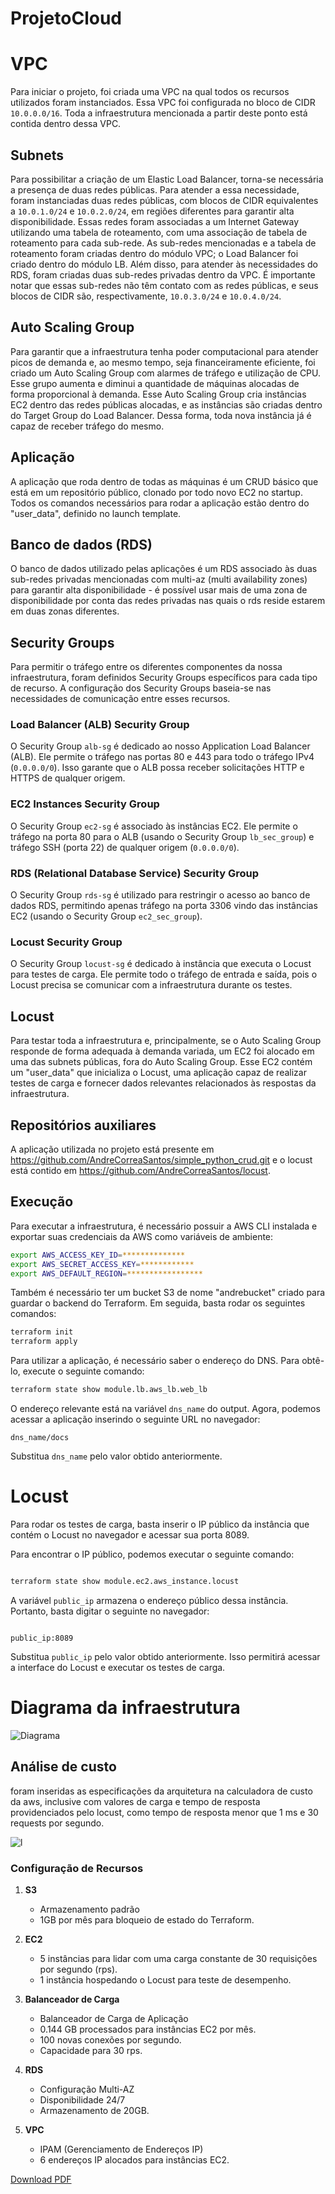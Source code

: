 # ProjetoCloud

# VPC

Para iniciar o projeto, foi criada uma VPC na qual todos os recursos utilizados foram instanciados. Essa VPC foi configurada no bloco de CIDR `10.0.0.0/16`. Toda a infraestrutura mencionada a partir deste ponto está contida dentro dessa VPC.

## Subnets

Para possibilitar a criação de um Elastic Load Balancer, torna-se necessária a presença de duas redes públicas. Para atender a essa necessidade, foram instanciadas duas redes públicas, com blocos de CIDR equivalentes a `10.0.1.0/24` e `10.0.2.0/24`, em regiões diferentes para garantir alta disponibilidade. Essas redes foram associadas a um Internet Gateway utilizando uma tabela de roteamento, com uma associação de tabela de roteamento para cada sub-rede. As sub-redes mencionadas e a tabela de roteamento foram criadas dentro do módulo VPC; o Load Balancer foi criado dentro do módulo LB. Além disso, para atender às necessidades do RDS, foram criadas duas sub-redes privadas dentro da VPC. É importante notar que essas sub-redes não têm contato com as redes públicas, e seus blocos de CIDR são, respectivamente, `10.0.3.0/24` e `10.0.4.0/24`.

## Auto Scaling Group

Para garantir que a infraestrutura tenha poder computacional para atender picos de demanda e, ao mesmo tempo, seja financeiramente eficiente, foi criado um Auto Scaling Group com alarmes de tráfego e utilização de CPU. Esse grupo aumenta e diminui a quantidade de máquinas alocadas de forma proporcional à demanda. Esse Auto Scaling Group cria instâncias EC2 dentro das redes públicas alocadas, e as instâncias são criadas dentro do Target Group do Load Balancer. Dessa forma, toda nova instância já é capaz de receber tráfego do mesmo.

## Aplicação

A aplicação que roda dentro de todas as máquinas é um CRUD básico que está em um repositório público, clonado por todo novo EC2 no startup. Todos os comandos necessários para rodar a aplicação estão dentro do "user_data", definido no launch template.

## Banco de dados (RDS)

O banco de dados utilizado pelas aplicações é um RDS associado às duas sub-redes privadas mencionadas com multi-az (multi availability zones) para garantir alta disponibilidade - é possível usar mais de uma zona de disponibilidade por conta das redes privadas nas quais o rds reside estarem em duas zonas diferentes.

## Security Groups

Para permitir o tráfego entre os diferentes componentes da nossa infraestrutura, foram definidos Security Groups específicos para cada tipo de recurso. A configuração dos Security Groups baseia-se nas necessidades de comunicação entre esses recursos.

### Load Balancer (ALB) Security Group

O Security Group `alb-sg` é dedicado ao nosso Application Load Balancer (ALB). Ele permite o tráfego nas portas 80 e 443 para todo o tráfego IPv4 (`0.0.0.0/0`). Isso garante que o ALB possa receber solicitações HTTP e HTTPS de qualquer origem.

### EC2 Instances Security Group

O Security Group `ec2-sg` é associado às instâncias EC2. Ele permite o tráfego na porta 80 para o ALB (usando o Security Group `lb_sec_group`) e tráfego SSH (porta 22) de qualquer origem (`0.0.0.0/0`).

### RDS (Relational Database Service) Security Group

O Security Group `rds-sg` é utilizado para restringir o acesso ao banco de dados RDS, permitindo apenas tráfego na porta 3306 vindo das instâncias EC2 (usando o Security Group `ec2_sec_group`).

### Locust Security Group

O Security Group `locust-sg` é dedicado à instância que executa o Locust para testes de carga. Ele permite todo o tráfego de entrada e saída, pois o Locust precisa se comunicar com a infraestrutura durante os testes.

## Locust

Para testar toda a infraestrutura e, principalmente, se o Auto Scaling Group responde de forma adequada à demanda variada, um EC2 foi alocado em uma das subnets públicas, fora do Auto Scaling Group. Esse EC2 contém um "user_data" que inicializa o Locust, uma aplicação capaz de realizar testes de carga e fornecer dados relevantes relacionados às respostas da infraestrutura.

## Repositórios auxiliares

A aplicação utilizada no projeto está presente em https://github.com/AndreCorreaSantos/simple_python_crud.git e o locust está contido em https://github.com/AndreCorreaSantos/locust.

## Execução

Para executar a infraestrutura, é necessário possuir a AWS CLI instalada e exportar suas credenciais da AWS como variáveis de ambiente:

```bash
export AWS_ACCESS_KEY_ID=**************
export AWS_SECRET_ACCESS_KEY=************
export AWS_DEFAULT_REGION=*****************
```

Também é necessário ter um bucket S3 de nome "andrebucket" criado para guardar o backend do Terraform. Em seguida, basta rodar os seguintes comandos:

```bash
terraform init
terraform apply
```

Para utilizar a aplicação, é necessário saber o endereço do DNS. Para obtê-lo, execute o seguinte comando:

```bash
terraform state show module.lb.aws_lb.web_lb
```

O endereço relevante está na variável `dns_name` do output. Agora, podemos acessar a aplicação inserindo o seguinte URL no navegador:

```
dns_name/docs
```

Substitua `dns_name` pelo valor obtido anteriormente.

# Locust

Para rodar os testes de carga, basta inserir o IP público da instância que contém o Locust no navegador e acessar sua porta 8089.

Para encontrar o IP público, podemos executar o seguinte comando:

```bash

terraform state show module.ec2.aws_instance.locust

```

A variável `public_ip` armazena o endereço público dessa instância. Portanto, basta digitar o seguinte no navegador:

```

public_ip:8089

```

Substitua `public_ip` pelo valor obtido anteriormente. Isso permitirá acessar a interface do Locust e executar os testes de carga.

# Diagrama da infraestrutura

![Diagrama](Diagrama.jpg)

## Análise de custo

foram inseridas as especificações da arquitetura na calculadora de custo da aws, inclusive com valores de carga e tempo de resposta providenciados pelo locust, como tempo de resposta menor que 1 ms e 30 requests por segundo.

![l](LocustTest.png)


### Configuração de Recursos

1. **S3**

   - Armazenamento padrão
   - 1GB por mês para bloqueio de estado do Terraform.
2. **EC2**

   - 5 instâncias para lidar com uma carga constante de 30 requisições por segundo (rps).
   - 1 instância hospedando o Locust para teste de desempenho.
3. **Balanceador de Carga**

   - Balanceador de Carga de Aplicação
   - 0.144 GB processados para instâncias EC2 por mês.
   - 100 novas conexões por segundo.
   - Capacidade para 30 rps.
4. **RDS**

   - Configuração Multi-AZ
   - Disponibilidade 24/7
   - Armazenamento de 20GB.
5. **VPC**

   - IPAM (Gerenciamento de Endereços IP)
   - 6 endereços IP alocados para instâncias EC2.



[Download PDF](preço.pdf)
